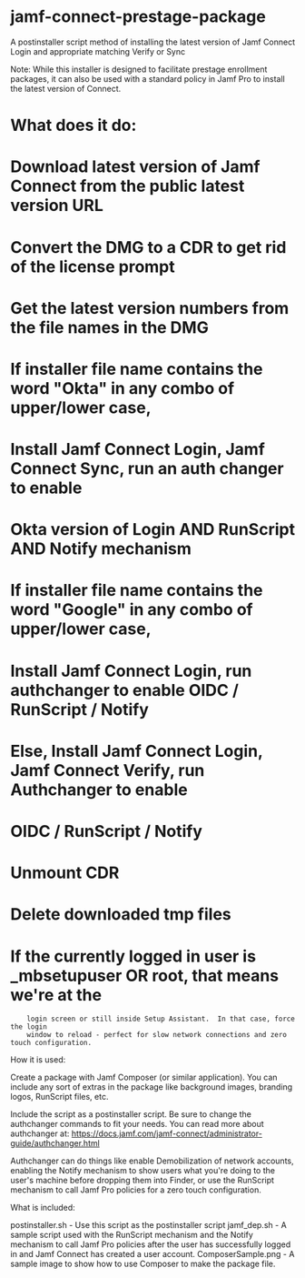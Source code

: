 # jamf-connect-prestage-package
A postinstaller script method of installing the latest version of Jamf Connect Login and appropriate matching Verify or Sync

Note: While this installer is designed to facilitate prestage enrollment packages, it can 
also be used with a standard policy in Jamf Pro to install the latest version of Connect.

# What does it do:
#	Download latest version of Jamf Connect from the public latest version URL
#	Convert the DMG to a CDR to get rid of the license prompt
#	Get the latest version numbers from the file names in the DMG
#	If installer file name contains the word "Okta" in any combo of upper/lower case,
#		Install Jamf Connect Login, Jamf Connect Sync, run an auth changer to enable
#		Okta version of Login AND RunScript AND Notify mechanism
#	If installer file name contains the word "Google" in any combo of upper/lower case,
#		Install Jamf Connect Login, run authchanger to enable OIDC / RunScript / Notify
#	Else, Install Jamf Connect Login, Jamf Connect Verify, run Authchanger to enable
#		OIDC / RunScript / Notify
#	Unmount CDR
#	Delete downloaded tmp files
#	If the currently logged in user is _mbsetupuser OR root, that means we're at the 
		login screen or still inside Setup Assistant.  In that case, force the login
		window to reload - perfect for slow network connections and zero touch configuration.

How it is used:

Create a package with Jamf Composer (or similar application).  You can include any sort of extras
in the package like background images, branding logos, RunScript files, etc.

Include the script as a postinstaller script.  Be sure to change the authchanger commands to 
fit your needs.  You can read more about authchanger at:
https://docs.jamf.com/jamf-connect/administrator-guide/authchanger.html

Authchanger can do things like enable Demobilization of network accounts, enabling the 
Notify mechanism to show users what you're doing to the user's machine before dropping
them into Finder, or use the RunScript mechanism to call Jamf Pro policies for a zero touch
configuration.

What is included:

postinstaller.sh - Use this script as the postinstaller script
jamf_dep.sh - A sample script used with the RunScript mechanism and the Notify mechanism to
	call Jamf Pro policies after the user has successfully logged in and Jamf Connect has
	created a user account.
ComposerSample.png - A sample image to show how to use Composer to make the package file.